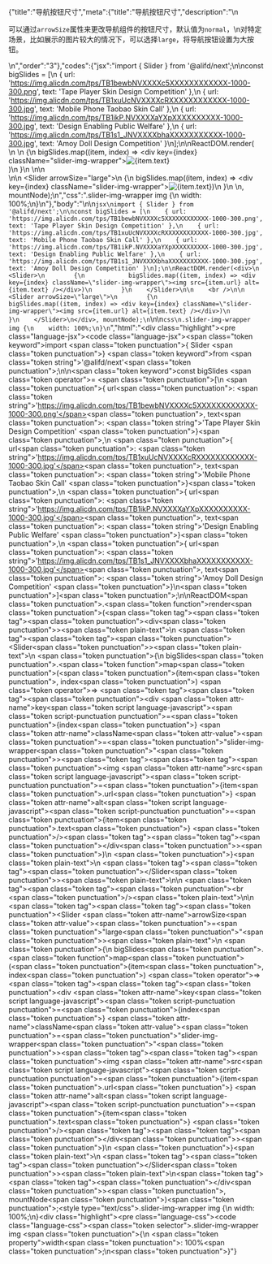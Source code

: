 {"title":"导航按钮尺寸","meta":{"title":"导航按钮尺寸","description":"\n<p>可以通过<code>arrowSize</code>属性来更改导航组件的按钮尺寸，默认值为<code>normal</code>，\n对特定场景，比如展示的图片较大的情况下，可以选择<code>large</code>，将导航按钮设置为大按钮。</p>\n","order":"3"},"codes":{"jsx":"import { Slider } from '@alifd/next';\n\nconst bigSlides = [\n    { url: 'https://img.alicdn.com/tps/TB1bewbNVXXXXc5XXXXXXXXXXXX-1000-300.png', text: 'Tape Player Skin Design Competition' },\n    { url: 'https://img.alicdn.com/tps/TB1xuUcNVXXXXcRXXXXXXXXXXXX-1000-300.jpg', text: 'Mobile Phone Taobao Skin Call' },\n    { url: 'https://img.alicdn.com/tps/TB1ikP.NVXXXXaYXpXXXXXXXXXX-1000-300.jpg', text: 'Design Enabling Public Welfare' },\n    { url: 'https://img.alicdn.com/tps/TB1s1_JNVXXXXbhaXXXXXXXXXXX-1000-300.jpg', text: 'Amoy Doll Design Competition' }\n];\n\nReactDOM.render(<div>\n    <Slider>\n        {\n            bigSlides.map((item, index) => <div key={index} className=\"slider-img-wrapper\"><img src={item.url} alt={item.text} /></div>)\n        }\n    </Slider>\n\n    <br />\n\n    <Slider arrowSize=\"large\">\n        {\n            bigSlides.map((item, index) => <div key={index} className=\"slider-img-wrapper\"><img src={item.url} alt={item.text} /></div>)\n        }\n    </Slider>\n</div>, mountNode);\n","css":".slider-img-wrapper img {\n    width: 100%;\n}\n"},"body":"\n\n````jsx\nimport { Slider } from '@alifd/next';\n\nconst bigSlides = [\n    { url: 'https://img.alicdn.com/tps/TB1bewbNVXXXXc5XXXXXXXXXXXX-1000-300.png', text: 'Tape Player Skin Design Competition' },\n    { url: 'https://img.alicdn.com/tps/TB1xuUcNVXXXXcRXXXXXXXXXXXX-1000-300.jpg', text: 'Mobile Phone Taobao Skin Call' },\n    { url: 'https://img.alicdn.com/tps/TB1ikP.NVXXXXaYXpXXXXXXXXXX-1000-300.jpg', text: 'Design Enabling Public Welfare' },\n    { url: 'https://img.alicdn.com/tps/TB1s1_JNVXXXXbhaXXXXXXXXXXX-1000-300.jpg', text: 'Amoy Doll Design Competition' }\n];\n\nReactDOM.render(<div>\n    <Slider>\n        {\n            bigSlides.map((item, index) => <div key={index} className=\"slider-img-wrapper\"><img src={item.url} alt={item.text} /></div>)\n        }\n    </Slider>\n\n    <br />\n\n    <Slider arrowSize=\"large\">\n        {\n            bigSlides.map((item, index) => <div key={index} className=\"slider-img-wrapper\"><img src={item.url} alt={item.text} /></div>)\n        }\n    </Slider>\n</div>, mountNode);\n````\n\n````css\n.slider-img-wrapper img {\n    width: 100%;\n}\n````","html":"<script>(function(){'use strict';\n\nvar _next = require('@alifd/next');\n\nvar bigSlides = [{ url: 'https://img.alicdn.com/tps/TB1bewbNVXXXXc5XXXXXXXXXXXX-1000-300.png', text: 'Tape Player Skin Design Competition' }, { url: 'https://img.alicdn.com/tps/TB1xuUcNVXXXXcRXXXXXXXXXXXX-1000-300.jpg', text: 'Mobile Phone Taobao Skin Call' }, { url: 'https://img.alicdn.com/tps/TB1ikP.NVXXXXaYXpXXXXXXXXXX-1000-300.jpg', text: 'Design Enabling Public Welfare' }, { url: 'https://img.alicdn.com/tps/TB1s1_JNVXXXXbhaXXXXXXXXXXX-1000-300.jpg', text: 'Amoy Doll Design Competition' }];\n\nReactDOM.render(React.createElement(\n    'div',\n    null,\n    React.createElement(\n        _next.Slider,\n        null,\n        bigSlides.map(function (item, index) {\n            return React.createElement(\n                'div',\n                { key: index, className: 'slider-img-wrapper' },\n                React.createElement('img', { src: item.url, alt: item.text })\n            );\n        })\n    ),\n    React.createElement('br', null),\n    React.createElement(\n        _next.Slider,\n        { arrowSize: 'large' },\n        bigSlides.map(function (item, index) {\n            return React.createElement(\n                'div',\n                { key: index, className: 'slider-img-wrapper' },\n                React.createElement('img', { src: item.url, alt: item.text })\n            );\n        })\n    )\n), mountNode);})()</script><div class=\"highlight\"><pre class=\"language-jsx\"><code class=\"language-jsx\"><span class=\"token keyword\">import</span> <span class=\"token punctuation\">{</span> Slider <span class=\"token punctuation\">}</span> <span class=\"token keyword\">from</span> <span class=\"token string\">'@alifd/next'</span><span class=\"token punctuation\">;</span>\n\n<span class=\"token keyword\">const</span> bigSlides <span class=\"token operator\">=</span> <span class=\"token punctuation\">[</span>\n    <span class=\"token punctuation\">{</span> url<span class=\"token punctuation\">:</span> <span class=\"token string\">'https://img.alicdn.com/tps/TB1bewbNVXXXXc5XXXXXXXXXXXX-1000-300.png'</span><span class=\"token punctuation\">,</span> text<span class=\"token punctuation\">:</span> <span class=\"token string\">'Tape Player Skin Design Competition'</span> <span class=\"token punctuation\">}</span><span class=\"token punctuation\">,</span>\n    <span class=\"token punctuation\">{</span> url<span class=\"token punctuation\">:</span> <span class=\"token string\">'https://img.alicdn.com/tps/TB1xuUcNVXXXXcRXXXXXXXXXXXX-1000-300.jpg'</span><span class=\"token punctuation\">,</span> text<span class=\"token punctuation\">:</span> <span class=\"token string\">'Mobile Phone Taobao Skin Call'</span> <span class=\"token punctuation\">}</span><span class=\"token punctuation\">,</span>\n    <span class=\"token punctuation\">{</span> url<span class=\"token punctuation\">:</span> <span class=\"token string\">'https://img.alicdn.com/tps/TB1ikP.NVXXXXaYXpXXXXXXXXXX-1000-300.jpg'</span><span class=\"token punctuation\">,</span> text<span class=\"token punctuation\">:</span> <span class=\"token string\">'Design Enabling Public Welfare'</span> <span class=\"token punctuation\">}</span><span class=\"token punctuation\">,</span>\n    <span class=\"token punctuation\">{</span> url<span class=\"token punctuation\">:</span> <span class=\"token string\">'https://img.alicdn.com/tps/TB1s1_JNVXXXXbhaXXXXXXXXXXX-1000-300.jpg'</span><span class=\"token punctuation\">,</span> text<span class=\"token punctuation\">:</span> <span class=\"token string\">'Amoy Doll Design Competition'</span> <span class=\"token punctuation\">}</span>\n<span class=\"token punctuation\">]</span><span class=\"token punctuation\">;</span>\n\nReactDOM<span class=\"token punctuation\">.</span><span class=\"token function\">render</span><span class=\"token punctuation\">(</span><span class=\"token tag\"><span class=\"token tag\"><span class=\"token punctuation\">&lt;</span>div</span><span class=\"token punctuation\">></span></span><span class=\"token plain-text\">\n    </span><span class=\"token tag\"><span class=\"token tag\"><span class=\"token punctuation\">&lt;</span>Slider</span><span class=\"token punctuation\">></span></span><span class=\"token plain-text\">\n        </span><span class=\"token punctuation\">{</span>\n            bigSlides<span class=\"token punctuation\">.</span><span class=\"token function\">map</span><span class=\"token punctuation\">(</span><span class=\"token punctuation\">(</span>item<span class=\"token punctuation\">,</span> index<span class=\"token punctuation\">)</span> <span class=\"token operator\">=></span> <span class=\"token tag\"><span class=\"token tag\"><span class=\"token punctuation\">&lt;</span>div</span> <span class=\"token attr-name\">key</span><span class=\"token script language-javascript\"><span class=\"token script-punctuation punctuation\">=</span><span class=\"token punctuation\">{</span>index<span class=\"token punctuation\">}</span></span> <span class=\"token attr-name\">className</span><span class=\"token attr-value\"><span class=\"token punctuation\">=</span><span class=\"token punctuation\">\"</span>slider-img-wrapper<span class=\"token punctuation\">\"</span></span><span class=\"token punctuation\">></span></span><span class=\"token tag\"><span class=\"token tag\"><span class=\"token punctuation\">&lt;</span>img</span> <span class=\"token attr-name\">src</span><span class=\"token script language-javascript\"><span class=\"token script-punctuation punctuation\">=</span><span class=\"token punctuation\">{</span>item<span class=\"token punctuation\">.</span>url<span class=\"token punctuation\">}</span></span> <span class=\"token attr-name\">alt</span><span class=\"token script language-javascript\"><span class=\"token script-punctuation punctuation\">=</span><span class=\"token punctuation\">{</span>item<span class=\"token punctuation\">.</span>text<span class=\"token punctuation\">}</span></span> <span class=\"token punctuation\">/></span></span><span class=\"token tag\"><span class=\"token tag\"><span class=\"token punctuation\">&lt;/</span>div</span><span class=\"token punctuation\">></span></span><span class=\"token punctuation\">)</span>\n        <span class=\"token punctuation\">}</span><span class=\"token plain-text\">\n    </span><span class=\"token tag\"><span class=\"token tag\"><span class=\"token punctuation\">&lt;/</span>Slider</span><span class=\"token punctuation\">></span></span><span class=\"token plain-text\">\n\n    </span><span class=\"token tag\"><span class=\"token tag\"><span class=\"token punctuation\">&lt;</span>br</span> <span class=\"token punctuation\">/></span></span><span class=\"token plain-text\">\n\n    </span><span class=\"token tag\"><span class=\"token tag\"><span class=\"token punctuation\">&lt;</span>Slider</span> <span class=\"token attr-name\">arrowSize</span><span class=\"token attr-value\"><span class=\"token punctuation\">=</span><span class=\"token punctuation\">\"</span>large<span class=\"token punctuation\">\"</span></span><span class=\"token punctuation\">></span></span><span class=\"token plain-text\">\n        </span><span class=\"token punctuation\">{</span>\n            bigSlides<span class=\"token punctuation\">.</span><span class=\"token function\">map</span><span class=\"token punctuation\">(</span><span class=\"token punctuation\">(</span>item<span class=\"token punctuation\">,</span> index<span class=\"token punctuation\">)</span> <span class=\"token operator\">=></span> <span class=\"token tag\"><span class=\"token tag\"><span class=\"token punctuation\">&lt;</span>div</span> <span class=\"token attr-name\">key</span><span class=\"token script language-javascript\"><span class=\"token script-punctuation punctuation\">=</span><span class=\"token punctuation\">{</span>index<span class=\"token punctuation\">}</span></span> <span class=\"token attr-name\">className</span><span class=\"token attr-value\"><span class=\"token punctuation\">=</span><span class=\"token punctuation\">\"</span>slider-img-wrapper<span class=\"token punctuation\">\"</span></span><span class=\"token punctuation\">></span></span><span class=\"token tag\"><span class=\"token tag\"><span class=\"token punctuation\">&lt;</span>img</span> <span class=\"token attr-name\">src</span><span class=\"token script language-javascript\"><span class=\"token script-punctuation punctuation\">=</span><span class=\"token punctuation\">{</span>item<span class=\"token punctuation\">.</span>url<span class=\"token punctuation\">}</span></span> <span class=\"token attr-name\">alt</span><span class=\"token script language-javascript\"><span class=\"token script-punctuation punctuation\">=</span><span class=\"token punctuation\">{</span>item<span class=\"token punctuation\">.</span>text<span class=\"token punctuation\">}</span></span> <span class=\"token punctuation\">/></span></span><span class=\"token tag\"><span class=\"token tag\"><span class=\"token punctuation\">&lt;/</span>div</span><span class=\"token punctuation\">></span></span><span class=\"token punctuation\">)</span>\n        <span class=\"token punctuation\">}</span><span class=\"token plain-text\">\n    </span><span class=\"token tag\"><span class=\"token tag\"><span class=\"token punctuation\">&lt;/</span>Slider</span><span class=\"token punctuation\">></span></span><span class=\"token plain-text\">\n</span><span class=\"token tag\"><span class=\"token tag\"><span class=\"token punctuation\">&lt;/</span>div</span><span class=\"token punctuation\">></span></span><span class=\"token punctuation\">,</span> mountNode<span class=\"token punctuation\">)</span><span class=\"token punctuation\">;</span></code></pre></div><style type=\"text/css\">.slider-img-wrapper img {\n    width: 100%;\n}</style><div class=\"highlight\"><pre class=\"language-css\"><code class=\"language-css\"><span class=\"token selector\">.slider-img-wrapper img</span> <span class=\"token punctuation\">{</span>\n    <span class=\"token property\">width</span><span class=\"token punctuation\">:</span> 100%<span class=\"token punctuation\">;</span>\n<span class=\"token punctuation\">}</span></code></pre></div>"}